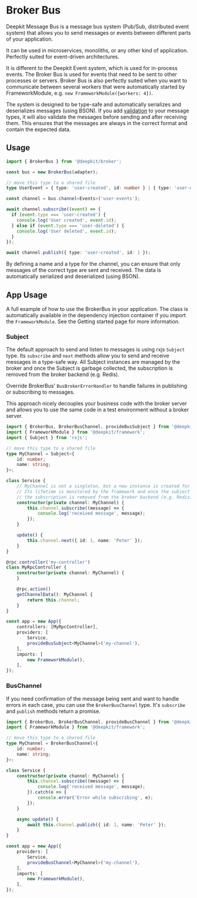# Broker Bus

Deepkit Message Bus is a message bus system (Pub/Sub, distributed event system) that allows you to send messages or events between different parts of your application.

It can be used in microservices, monoliths, or any other kind of application. Perfectly suited for event-driven architectures.  

It is different to the Deepkit Event system, which is used for in-process events. The Broker Bus is used for events that need to be sent to other processes or servers. Broker Bus is also perfectly suited when you want to communicate between several workers that were automatically started by FrameworkModule, e.g. `new FrameworkModule({workers: 4})`.

The system is designed to be type-safe and automatically serializes and deserializes messages (using BSON). If you add [validation](../runtime-types/validation.md) to your message types, it will also validate the messages before sending and after receiving them. This ensures that the messages are always in the correct format and contain the expected data.

## Usage

```typescript
import { BrokerBus } from '@deepkit/broker';

const bus = new BrokerBus(adapter);

// move this type to a shared file
type UserEvent = { type: 'user-created', id: number } | { type: 'user-deleted', id: number };

const channel = bus.channel<Events>('user-events');

await channel.subscribe((event) => {
  if (event.type === 'user-created') {
    console.log('User created', event.id);
  } else if (event.type === 'user-deleted') {
    console.log('User deleted', event.id);
  }
});

await channel.publish({ type: 'user-created', id: 1 });
```

By defining a name and a type for the channel, you can ensure that only messages of the correct type are sent and received.
The data is automatically serialized and deserialized (using BSON).

## App Usage

A full example of how to use the BrokerBus in your application.
The class is automatically available in the dependency injection container if you import the `FrameworkModule`.
See the Getting started page for more information.

### Subject

The default approach to send and listen to messages is using rxjs `Subject` type. Its `subscribe` and `next` methods allow you to send and receive messages in a type-safe way. All Subject instances are managed by the broker and once the Subject is garbage collected, the subscription is removed from the broker backend (e.g. Redis).

Override BrokerBus' `BusBrokerErrorHandler` to handle failures in publishing or subscribing to messages.

This approach nicely decouples your business code with the broker server and allows you to use the same code in a test environment without a broker server.

```typescript
import { BrokerBus, BrokerBusChannel, provideBusSubject } from '@deepkit/broker';
import { FrameworkModule } from '@deepkit/framework';
import { Subject } from 'rxjs';

// move this type to a shared file
type MyChannel = Subject<{
    id: number;
    name: string;
}>;

class Service {
    // MyChannel is not a singleton, but a new instance is created for each request.
    // Its lifetime is monitored by the framework and once the subject is garbage collected, 
    // the subscription is removed from the broker backend (e.g. Redis).
    constructor(private channel: MyChannel) {
        this.channel.subscribe((message) => {
            console.log('received message', message);
        });
    }

    update() {
        this.channel.next({ id: 1, name: 'Peter' });
    }
}

@rpc.controller('my-controller')
class MyRpcController {
    constructor(private channel: MyChannel) {
    }

    @rpc.action()
    getChannelData(): MyChannel {
        return this.channel;
    }
}

const app = new App({
    controllers: [MyRpcController],
    providers: [
        Service,
        provideBusSubject<MyChannel>('my-channel'),
    ],
    imports: [
        new FrameworkModule(),
    ],
});
```

### BusChannel 

If you need confirmation of the message being sent and want to handle errors in each case, you can use the `BrokerBusChannel` type. It's `subscribe` and `publish` methods return a promise.

```typescript
import { BrokerBus, BrokerBusChannel, provideBusChannel } from '@deepkit/broker';
import { FrameworkModule } from '@deepkit/framework';

// move this type to a shared file
type MyChannel = BrokerBusChannel<{
    id: number;
    name: string;
}>;

class Service {
    constructor(private channel: MyChannel) {
        this.channel.subscribe((message) => {
            console.log('received message', message);
        }).catch(e => {
            console.error('Error while subscribing', e);
        });
    }

    async update() {
        await this.channel.publish({ id: 1, name: 'Peter' });
    }
}

const app = new App({
    providers: [
        Service,
        provideBusChannel<MyChannel>('my-channel'),
    ],
    imports: [
        new FrameworkModule(),
    ],
});
```
